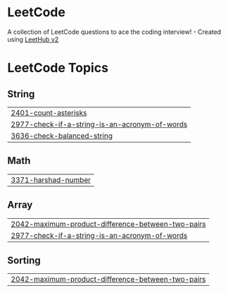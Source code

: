 # LeetCode
A collection of LeetCode questions to ace the coding interview! - Created using [LeetHub v2](https://github.com/arunbhardwaj/LeetHub-2.0)

<!---LeetCode Topics Start-->
# LeetCode Topics
## String
|  |
| ------- |
| [2401-count-asterisks](https://github.com/Muhammed-shebin-v/LeetCode/tree/master/2401-count-asterisks) |
| [2977-check-if-a-string-is-an-acronym-of-words](https://github.com/Muhammed-shebin-v/LeetCode/tree/master/2977-check-if-a-string-is-an-acronym-of-words) |
| [3636-check-balanced-string](https://github.com/Muhammed-shebin-v/LeetCode/tree/master/3636-check-balanced-string) |
## Math
|  |
| ------- |
| [3371-harshad-number](https://github.com/Muhammed-shebin-v/LeetCode/tree/master/3371-harshad-number) |
## Array
|  |
| ------- |
| [2042-maximum-product-difference-between-two-pairs](https://github.com/Muhammed-shebin-v/LeetCode/tree/master/2042-maximum-product-difference-between-two-pairs) |
| [2977-check-if-a-string-is-an-acronym-of-words](https://github.com/Muhammed-shebin-v/LeetCode/tree/master/2977-check-if-a-string-is-an-acronym-of-words) |
## Sorting
|  |
| ------- |
| [2042-maximum-product-difference-between-two-pairs](https://github.com/Muhammed-shebin-v/LeetCode/tree/master/2042-maximum-product-difference-between-two-pairs) |
<!---LeetCode Topics End-->